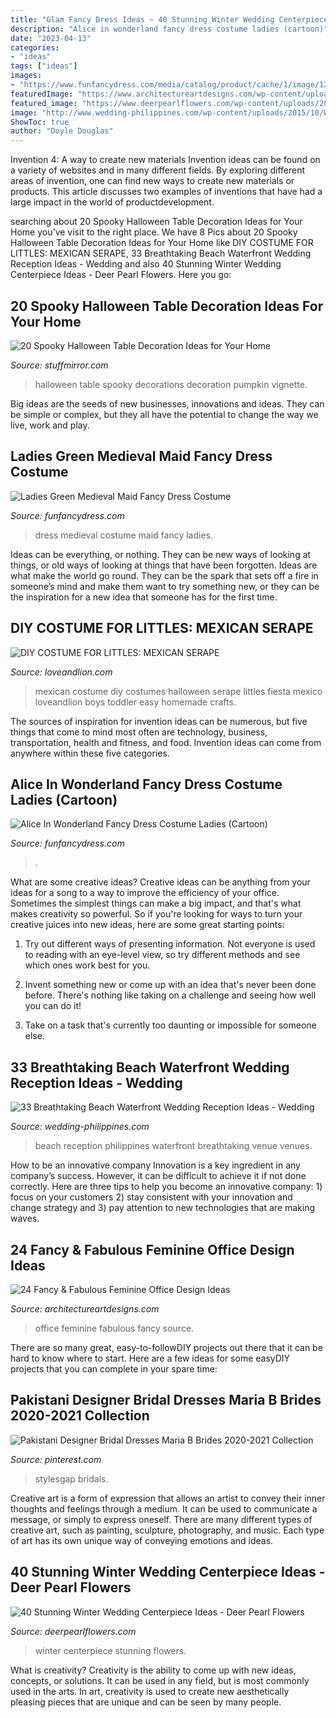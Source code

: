 ```yaml
---
title: "Glam Fancy Dress Ideas ~ 40 Stunning Winter Wedding Centerpiece Ideas"
description: "Alice in wonderland fancy dress costume ladies (cartoon)"
date: "2023-04-13"
categories:
- "ideas"
tags: ["ideas"]
images:
- "https://www.funfancydress.com/media/catalog/product/cache/1/image/1200x/040ec09b1e35df139433887a97daa66f/S/M/SMF45497.jpg"
featuredImage: "https://www.architectureartdesigns.com/wp-content/uploads/2014/02/755.jpg"
featured_image: "https://www.deerpearlflowers.com/wp-content/uploads/2015/08/Creative-Winter-Wedding-Ideas.jpg"
image: "http://www.wedding-philippines.com/wp-content/uploads/2015/10/Wedding-Philippines-33-Breathtaking-Beach-Waterfront-Wedding-Reception-Venue-Ideas-17.jpg"
ShowToc: true
author: "Doyle Douglas"
---
```



Invention 4: A way to create new materials
Invention ideas can be found on a variety of websites and in many different fields. By exploring different areas of invention, one can find new ways to create new materials or products. This article discusses two examples of inventions that have had a large impact in the world of productdevelopment.

	

		
searching about 20 Spooky Halloween Table Decoration Ideas for Your Home you've visit to the right place. We have 8 Pics about 20 Spooky Halloween Table Decoration Ideas for Your Home like DIY COSTUME FOR LITTLES: MEXICAN SERAPE, 33 Breathtaking Beach Waterfront Wedding Reception Ideas - Wedding and also 40 Stunning Winter Wedding Centerpiece Ideas - Deer Pearl Flowers. Here you go:
		
    
## 20 Spooky Halloween Table Decoration Ideas For Your Home

<img loading=lazy src="https://www.stuffmirror.com/wp-content/uploads/2018/10/Spooky-Halloween-Table-Decorations19.jpg" onerror="this.onerror=null;this.src='https://tse2.mm.bing.net/th?id=OIP.65HKvqa3-vrMWZ3FHi6OoQHaHa&amp;pid=15.1';" alt="20 Spooky Halloween Table Decoration Ideas for Your Home">

_Source: stuffmirror.com_

>halloween table spooky decorations decoration pumpkin vignette. 

	

Big ideas are the seeds of new businesses, innovations and ideas. They can be simple or complex, but they all have the potential to change the way we live, work and play.

    
## Ladies Green Medieval Maid Fancy Dress Costume

<img loading=lazy src="https://www.funfancydress.com/media/catalog/product/cache/1/image/1200x/040ec09b1e35df139433887a97daa66f/S/M/SMF45497.jpg" onerror="this.onerror=null;this.src='https://tse4.mm.bing.net/th?id=OIP.pFyquuasR6vvEy8I9k_AKwHaN_&amp;pid=15.1';" alt="Ladies Green Medieval Maid Fancy Dress Costume">

_Source: funfancydress.com_

>dress medieval costume maid fancy ladies. 

	

Ideas can be everything, or nothing. They can be new ways of looking at things, or old ways of looking at things that have been forgotten. Ideas are what make the world go round. They can be the spark that sets off a fire in someone’s mind and make them want to try something new, or they can be the inspiration for a new idea that someone has for the first time.

    
## DIY COSTUME FOR LITTLES: MEXICAN SERAPE

<img loading=lazy src="http://www.loveandlion.com/wp-content/uploads/2015/04/IMG_6948-7.jpg" onerror="this.onerror=null;this.src='https://tse4.mm.bing.net/th?id=OIP.njnpCNOcLyAGjF1thOcElQHaLH&amp;pid=15.1';" alt="DIY COSTUME FOR LITTLES: MEXICAN SERAPE">

_Source: loveandlion.com_

>mexican costume diy costumes halloween serape littles fiesta mexico loveandlion boys toddler easy homemade crafts. 

	

The sources of inspiration for invention ideas can be numerous, but five things that come to mind most often are technology, business, transportation, health and fitness, and food. Invention ideas can come from anywhere within these five categories.

    
## Alice In Wonderland Fancy Dress Costume Ladies (Cartoon)

<img loading=lazy src="https://www.funfancydress.com/media/catalog/product/cache/1/image/1200x/040ec09b1e35df139433887a97daa66f/S/M/SMF33016.jpg" onerror="this.onerror=null;this.src='https://tse2.mm.bing.net/th?id=OIP.fxoEoVM7kXpGZOTcTL-6xgHaOp&amp;pid=15.1';" alt="Alice In Wonderland Fancy Dress Costume Ladies (Cartoon)">

_Source: funfancydress.com_

>. 

	

What are some creative ideas?
Creative ideas can be anything from your ideas for a song to a way to improve the efficiency of your office. Sometimes the simplest things can make a big impact, and that's what makes creativity so powerful. So if you're looking for ways to turn your creative juices into new ideas, here are some great starting points: 
1. Try out different ways of presenting information. Not everyone is used to reading with an eye-level view, so try different methods and see which ones work best for you.

2. Invent something new or come up with an idea that's never been done before. There's nothing like taking on a challenge and seeing how well you can do it!

3. Take on a task that's currently too daunting or impossible for someone else.

    
## 33 Breathtaking Beach Waterfront Wedding Reception Ideas - Wedding

<img loading=lazy src="http://www.wedding-philippines.com/wp-content/uploads/2015/10/Wedding-Philippines-33-Breathtaking-Beach-Waterfront-Wedding-Reception-Venue-Ideas-17.jpg" onerror="this.onerror=null;this.src='https://tse2.mm.bing.net/th?id=OIP.XY205diNQu9xHKnET5L-hAHaLH&amp;pid=15.1';" alt="33 Breathtaking Beach Waterfront Wedding Reception Ideas - Wedding">

_Source: wedding-philippines.com_

>beach reception philippines waterfront breathtaking venue venues. 

	

How to be an innovative company
Innovation is a key ingredient in any company’s success. However, it can be difficult to achieve it if not done correctly. Here are three tips to help you become an innovative company: 1) focus on your customers 2) stay consistent with your innovation and change strategy and 3) pay attention to new technologies that are making waves.

    
## 24 Fancy &amp; Fabulous Feminine Office Design Ideas

<img loading=lazy src="https://www.architectureartdesigns.com/wp-content/uploads/2014/02/755.jpg" onerror="this.onerror=null;this.src='https://tse3.mm.bing.net/th?id=OIP.jtl98cATybksqmacMW14TQAAAA&amp;pid=15.1';" alt="24 Fancy &amp; Fabulous Feminine Office Design Ideas">

_Source: architectureartdesigns.com_

>office feminine fabulous fancy source. 

	

There are so many great, easy-to-followDIY projects out there that it can be hard to know where to start. Here are a few ideas for some easyDIY projects that you can complete in your spare time: 

    
## Pakistani Designer Bridal Dresses Maria B Brides 2020-2021 Collection

<img loading=lazy src="https://i.pinimg.com/736x/06/65/e9/0665e9ada027c01f5aba5c74da6937c2.jpg" onerror="this.onerror=null;this.src='https://tse3.mm.bing.net/th?id=OIP.lzH4Z4L2QLgaVnIwLJlpHQHaLH&amp;pid=15.1';" alt="Pakistani Designer Bridal Dresses Maria B Brides 2020-2021 Collection">

_Source: pinterest.com_

>stylesgap bridals. 

	

Creative art is a form of expression that allows an artist to convey their inner thoughts and feelings through a medium. It can be used to communicate a message, or simply to express oneself. There are many different types of creative art, such as painting, sculpture, photography, and music. Each type of art has its own unique way of conveying emotions and ideas.

    
## 40 Stunning Winter Wedding Centerpiece Ideas - Deer Pearl Flowers

<img loading=lazy src="https://www.deerpearlflowers.com/wp-content/uploads/2015/08/Creative-Winter-Wedding-Ideas.jpg" onerror="this.onerror=null;this.src='https://tse3.mm.bing.net/th?id=OIP.OgNCox7DlvJFJRJxz1Gt7gHaJ6&amp;pid=15.1';" alt="40 Stunning Winter Wedding Centerpiece Ideas - Deer Pearl Flowers">

_Source: deerpearlflowers.com_

>winter centerpiece stunning flowers. 

	

What is creativity?
Creativity is the ability to come up with new ideas, concepts, or solutions. It can be used in any field, but is most commonly used in the arts. In art, creativity is used to create new aesthetically pleasing pieces that are unique and can be seen by many people.

